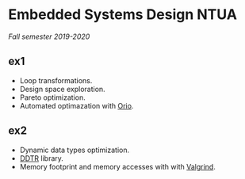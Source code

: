 # Embedded Systems Design NTUA
*Fall semester 2019-2020*
## ex1
* Loop transformations.
* Design space exploration.
* Pareto optimization.
* Automated optimazation with [Orio](http://brnorris03.github.io/Orio/).

## ex2
* Dynamic data types optimization.
* [DDTR](https://ocw.aoc.ntua.gr/modules/document/file.php/ECE102/%CE%A3%CE%B7%CE%BC%CE%B5%CE%B9%CF%8E%CF%83%CE%B5%CE%B9%CF%82%20%CE%9C%CE%B1%CE%B8%CE%AE%CE%BC%CE%B1%CF%84%CE%BF%CF%82/Dynamic_Data_Type_Refinement.pdf) library.
* Memory footprint and memory accesses with with [Valgrind](https://valgrind.org/).

